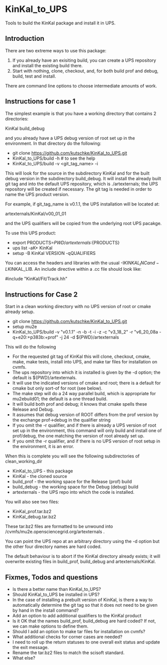 # KinKal_to_UPS
Tools to build the KinKal package and install it in UPS.

## Introduction

There are two extreme ways to use this package:
  1) If you already have an exisiting build, you can create a UPS repository and install the existing build there.
  2) Start with nothing, clone, checkout, and, for both build prof and debug, build, test and install.

There are command line options to choose intermediate amounts of work.

## Instructions for case 1

The simplest example is that you have a working directory that contains 2 directories:

  KinKal build_debug

and you already have a UPS debug version of root set up in the environment.  In that directory do
the following:

* git clone https://github.com/kutschke/KinKal_to_UPS.git
* KinKal_to_UPS/build -h  # to see the help
* KinKal_to_UPS/build -v <git_tag_name> -i

This will look for the source in the subdirectory KinKal and for the built debug version in
the subdirectory build_debug.  It will install the already built git tag and into the default UPS
repository, which is ./artexternals; the UPS repository will be created if necessary.  The git tag
is needed in order to name the UPS product version.

For example, if git_tag_name is v0.1.1, the UPS installation will be located at:

   artexternals/KinKal/v00_01_01

and the UPS qualifiers will be copied from the underlying root UPS pacakge.

To use this UPS product:

* export PRODUCTS=${PWD}/artexternals:${PRODUCTS}
* ups list -aK+ KinKal
* setup -B KinKal VERSION -qQUALIFIERS

You can access the headers and libraries with the usual -I$KINKAL_INC and -L$KINKAL_LIB.  An include directive within a .cc file should look like:

  #include "KinKal/Fit/Track.hh"


## Instructions for Case 2

Start in a clean working directory with no UPS version of root or cmake already setup.

* git clone https://github.com/kutschke/KinKal_to_UPS.git
* setup mu2e
* KinKal_to_UPS/build -v "v0.1.1" -n -b -t -i -z -c "v3_18_2" -r "v6_20_08a -q+e20:+p383b:+prof" -j 24   -d ${PWD}/artexternals

This will do the following
* For the requested git tag of KinKal this will clone, checkout, cmake, make, make tests, install into UPS, and make tar files for installation on cvmfs.
* The ups repository into which it is installed is given by the -d option; the default is ${PWD}/artexternals.
* It will use the indicated versions of cmake and root; there is a default for cmake but only sort-of for root (see below).
* The make step will do a 24 way parallel build, which is appropriate for mu2ebuild01; the default is a one thread build.
* It will build both prof and debug; it knows that cmake spells these Release and Debug.
* It assumes that debug version of ROOT differs from the prof version by the exchange prof->debug in the qualifier string
* If you omit the -r qualifier, and if there is already a UPS version of root set up in the environment, this command will only build and install one of prof/debug, the one matching the version of root already set up.
* If you omit the -r qualifier, and if there is no UPS version of root setup in the environment, it is an error.

When this is complete you will see the following subdirectories of clean_working_dir
* KinKal_to_UPS - this package
* KinKal        - the cloned source
* build_prof    - the working space for the Release (prof) build
* build_debug   - the working space for the Debug (debug) build
* artexternals  - the UPS repo into which the code is installed.

You will also see two files:
* KinKal_prof.tar.bz2
* KinKal_debug.tar.bz2

These tar.bz2 files are formatted to be unwound into /cvmfs/mu2e.opensciencegrid.org/artexternals .

You can point the UPS repo at an arbitrary directory using the -d option but the other four directory names are hard coded.

The default behaviour is to abort if the KinKal directory already exists; it will overwrite existing files in build_prof, build_debug
and artexternals/KinKal.

## Fixmes, Todos and questions

* Is there a better name than KinKal_to_UPS?
* Should KinKal_to_UPS be installed in UPS?
* In the case of installing a prebuilt version of KinKal, is there a way to automatically determine the git tag so that it does not need to be given by hand in the install command?
* Add an option to add additional qualifiers to the KinKal product
* Is it OK that the names build_prof, build_debug are hard coded?  If not, we can make options to define them.
* Should I add an option to make tar files for installation on cvmfs?
* What additional checks for corner cases are needed?
* I need to roll up the return statuses to one overall exit status and update the exit message.
* Rename the tar.bz2 files to match the scisoft standard.
* What else?

